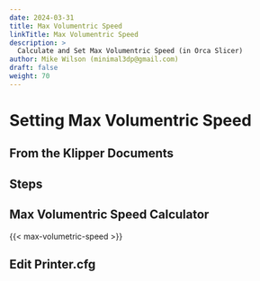 ```yaml
---
date: 2024-03-31
title: Max Volumentric Speed
linkTitle: Max Volumentric Speed
description: >
  Calculate and Set Max Volumentric Speed (in Orca Slicer)
author: Mike Wilson (minimal3dp@gmail.com)
draft: false
weight: 70
---
```


# Setting Max Volumentric Speed

## From the Klipper Documents

## Steps

## Max Volumentric Speed Calculator

{{< max-volumetric-speed >}}

## Edit Printer.cfg
